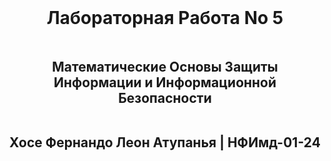 <div style="display: flex; flex-direction: column; justify-content: center; align-items: center; height: 100vh; text-align: center;">
  <h1><strong>Лабораторная Pабота No 5</strong></h1>
  <h2><strong>Математические Основы Защиты Информации и Информационной Безопасности</strong></h2>
  <h2>Хосе Фернандо Леон Атупанья | НФИмд-01-24</h2>
</div>

## **Содержание**

1. Цель работы
2. Выполнение лабораторной работы
3. Выводы

## **1. Цель работы**

Вычислить максимальный общий делитель, используя алгоритмы, представленные в лабораторном рабочем материале 5.


## **2. Выполнение лабораторной работы**

### *2.1 Алгоритм, реализующий тест Ферма*

В этой отчете реализуем тест Ферма на простоту, вероятностный алгоритм, используемый для проверки того, является ли число простым. Тест основан на Малой теореме Ферма, которая предполагает, что если число n составное.

Эта строка импортирует модуль Random, который предоставляет функции для генерации случайных чисел. Эта функция, fermat_primality_test, принимает целое число n в качестве входных данных. Цель этой функции - определить, является ли входное целое число n простым, используя вероятностный тест Ферма.Функция также проверяет, является ли число n четным, используя значение even(n). Четные числа (кроме 2) не являются простыми.

![Рис. 1: Переменные программы](./img/1.PNG)

Эта строка генерирует случайное целое число a в диапазоне [2, n-2], модуль мощности(a, n - 1, n) эффективно вычисляет значение a^(n-1) (mod n). Если r равно 1, тест Ферма предполагает, что n может быть простым, поэтому функция возвращает "Число n, вероятно, простое". Иначе "Число n составное".

![Рис. 1: Переменные программы](./img/2.PNG)

Он отображает сообщение с приглашением, а затем считывает вводимые пользователем данные с помощью функции readline().

![Рис. 1: Переменные программы](./img/3.PNG)

Затем введенная строка преобразуется в целое число с помощью синтаксического анализа (Int, n) и сохраняется в num1. Мы вызываем нашу функцию с аргументом num1, чтобы получить результат.

![Рис. 1: Переменные программы](./img/4.PNG)

OUTPUT:

![Рис. 1: Переменные программы](./img/5.PNG)

### *2.2 Алгоритм вычисления символа Якоби*

Вычислите символ Якоби (n/a), важную функцию в теории чисел, часто используемую в алгоритмах, связанных с проверкой на простоту и квадратичными вычетами. Символ Якоби обобщает символ Лежандра и может быть вычислен для любого целого числа a и любого положительного нечетного числа n.

Функция jacobi_symbol принимает два целочисленных входных сигнала, a и n. Если a равно 1, функция возвращает g как символ Якоби. (1/n) всегда равно 1 для любых нечетных n.

![Рис. 1: Переменные программы](./img/6.PNG)

Этот цикл удаляет все множители, равные 2, из a, многократно деля его на 2, пока оно не станет нечетным. Значение s зависит от того, сколько раз a было разделено на 2:
Если k (количество делений на 2) четное, s остается равным 1. Если k нечетное, s зависит от значения n (mod 8).

![Рис. 1: Переменные программы](./img/7.PNG)

Если a1 равно 1, то результатом вычисления символа Якоби будет просто произведение g * s, и функция вернет это значение. Функция применяет закон квадратичной взаимности, который изменяет s в зависимости от значений a1 и n по модулю 4. После настройки s и обновления a и n функция вызывает саму себя рекурсивно с a = n % a1 и n = a1.

![Рис. 1: Переменные программы](./img/8.PNG)

jacobi_symbol(num1, num2) вызывает символьную функцию Якоби с предоставленными входными данными.

![Рис. 1: Переменные программы](./img/9.PNG)

OUTPUT:

![Рис. 1: Переменные программы](./img/10.PNG)

### *2.3 Алгоритм, реализующий тест Соловэя-Штрасеена*

Этот код реализует тест на простоту Соловея-Штрассена, вероятностный алгоритм, используемый для проверки вероятности того, что число является простым. Тест основан на свойствах символов Якоби и модульной арифметике.

Тест Соловея-Штрассена основан на выборе случайной базы для проведения вероятностного тестирования на первичность. Эта функция вычисляет символ Якоби (n/a) для заданных целых чисел a и n. Символ Якоби имеет решающее значение для сравнения свойств a относительно n в тесте.

![Рис. 1: Переменные программы](./img/11.PNG)

Эта часть делит a на 2 до тех пор, пока оно не станет нечетным, считая деления в k. Если k нечетно, а n по модулю 8 равно 3 или 5, значение s равно -1; в противном случае значение s остается равным 1. Это условие применяет закон квадратичной взаимности, который регулирует s на основе значений n и a1 по модулю 4.

![Рис. 1: Переменные программы](./img/12.PNG)

Он проверяет, является ли n допустимым входным значением (нечетное целое число, большее или равное 5). Если r не равно ни 1, ни n−1, функция делает вывод, что n является составным. Если r (mod n) не равно s, то n является составным. Если они равны, то n "вероятно, простое число".

![Рис. 1: Переменные программы](./img/13.PNG)

Функция solovay_strassen_test вызывается с номером 1, и результат выводится на печать.

![Рис. 1: Переменные программы](./img/14.PNG)

OUTPUT:

![Рис. 1: Переменные программы](./img/15.PNG)

### *2.4 Алгоритм, реализующий тест Миллера-Рабина*

Этот код реализует тест на простоту Миллера-Рабина, вероятностный алгоритм, используемый для определения того, является ли данное целое число n простым.

Функция miller_rabin_test принимает целое число n в качестве входных данных для проверки на примитивность. Функция переписывает n−1 в виде 2^s*r, где r - нечетное число, а s - неотрицательное целое число.

![Рис. 1: Переменные программы](./img/16.PNG)

В этом цикле:
y возводится в квадрат по модулю n с точностью до s−1 раз. Если в какой-либо точке y становится равным 1, функция делает вывод, что n является составным, поскольку это значение указывает на сбой в выполнении условия Миллера-Рабина. Если y достигает n−1 до завершения цикла, тест рассматривает этот экземпляр как потенциально простой и завершает цикл.

Если все проверки пройдены, функция возвращает "Число n, вероятно, простое". Поскольку тест является вероятностным, он не гарантирует простоту, а только то, что n, вероятно, простое.

![Рис. 1: Переменные программы](./img/17.PNG)

Выводится результат теста, либо "вероятно, простой", либо "сложный".

![Рис. 1: Переменные программы](./img/18.PNG)

OUTPUT:

![Рис. 1: Переменные программы](./img/19.PNG)

## 3. Выводы

Каждый алгоритм обеспечивает различный баланс скорости и точности, при этом алгоритм Миллера-Рабина, как правило, является наиболее надежным для практического использования, особенно когда надежность имеет решающее значение. Тест Ферма, хотя и быстрый, более уязвим к ошибкам при работе с определенными составными числами, и метод Соловея-Штрассена находится между ними, предлагая разумный компромисс. Комбинирование этих методов или использование метода Миллера-Рабина с несколькими итерациями может обеспечить высокий уровень достоверности результата.

Для практических целей тест Миллера-Рабина часто является предпочтительным из-за его эффективности и высокой точности, особенно для приложений в криптографии, где важна простота.


